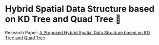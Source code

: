 # Hybrid Spatial Data Structure based on KD Tree and Quad Tree 🚀

Research Paper: [A Proposed Hybrid Spatial Data Structure based on KD Tree and Quad Tree](https://www.researchgate.net/publication/339433736_A_Proposed_Hybrid_Spatial_Data_Structure_based_on_KD_Tree_and_Quad_Tree)